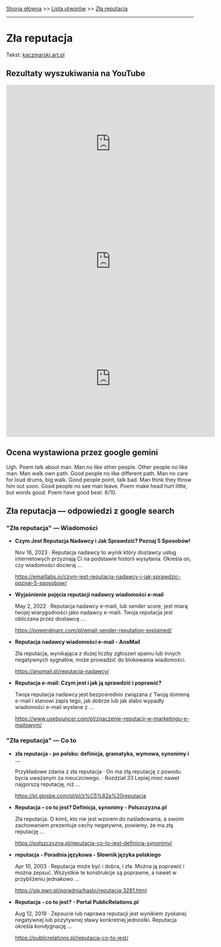 [Strona główna](../index.md) >> [Lista utworów](../list.md) >> [Zła reputacja](694.md)

---

# Zła reputacja

Tekst: [kaczmarski.art.pl](https://www.kaczmarski.art.pl/tworczosc/wiersze/zla-reputacja/)

## Rezultaty wyszukiwania na YouTube

<iframe width="560" height="315" src="https://www.youtube.com/embed/L0Mey2KMaZI?si=IdontcarewhotheIRSsendsImnotpayingtaxes" title="YouTube video player" frameborder="0" allow="accelerometer; autoplay; clipboard-write; encrypted-media; gyroscope; picture-in-picture; web-share" referrerpolicy="strict-origin-when-cross-origin" allowfullscreen></iframe>

<iframe width="560" height="315" src="https://www.youtube.com/embed/6L7GJW4S-2c?si=IdontcarewhotheIRSsendsImnotpayingtaxes" title="YouTube video player" frameborder="0" allow="accelerometer; autoplay; clipboard-write; encrypted-media; gyroscope; picture-in-picture; web-share" referrerpolicy="strict-origin-when-cross-origin" allowfullscreen></iframe>

<iframe width="560" height="315" src="https://www.youtube.com/embed/ZVCo28AAHkU?si=IdontcarewhotheIRSsendsImnotpayingtaxes" title="YouTube video player" frameborder="0" allow="accelerometer; autoplay; clipboard-write; encrypted-media; gyroscope; picture-in-picture; web-share" referrerpolicy="strict-origin-when-cross-origin" allowfullscreen></iframe>

## Ocena wystawiona przez google gemini

Ugh. Poem talk about man. Man no like other people. Other people no like man. Man walk own path. Good people no like different path. Man no care for loud drums, big walk. Good people point, talk bad. Man think they throw him out soon. Good people no see man leave. Poem make head hurt little, but words good. Poem have good beat. 6/10.


## Zła reputacja — odpowiedzi z google search

### "Zła reputacja" — Wiadomości

- **Czym Jest Reputacja Nadawcy i Jak Sprawdzić? Poznaj 5 Sposobów!**

    Nov 16, 2023  ·  Reputacja nadawcy to wynik który dostawcy usług internetowych przyznają Ci na podstawie historii wysyłania. Określa on, czy wiadomości docieraj ... 

   <https://emaillabs.io/czym-jest-reputacja-nadawcy-i-jak-sprawdzic-poznaj-5-sposobow/>
- **Wyjaśnienie pojęcia reputacji nadawcy wiadomości e-mail**

    May 2, 2022  ·  Reputacja nadawcy e-maili, lub sender score, jest miarą twojej wiarygodności jako nadawcy e-maili. Twoja reputacja jest obliczana przez dostawcę ... 

   <https://powerdmarc.com/pl/email-sender-reputation-explained/>
- **Reputacja nadawcy wiadomości e-mail - AnoMail**

    Zła reputacja, wynikająca z dużej liczby zgłoszeń spamu lub innych negatywnych sygnałów, może prowadzić do blokowania wiadomości. 

   <https://anomail.pl/reputacja-nadawcy/>
- **Reputacja e-mail: Czym jest i jak ją sprawdzić i poprawić?**

    Twoja reputacja nadawcy jest bezpośrednio związana z Twoją domeną e-mail i stanowi zapis tego, jak dobrze lub jak słabo wypadły wiadomości e-mail wysłane z ... 

   <https://www.usebouncer.com/pl/znaczenie-reputacji-w-marketingu-e-mailowym/>

### "Zła reputacja" — Co to

- **zła reputacja - po polsku: definicja, gramatyka, wymowa, synonimy i ...**

    Przykładowe zdania z  zła reputacja  · On ma złą reputację z powodu bycia uważanym za nieuczciwego. · Rozdział 33 Lepiej mieć nawet najgorszą reputację, niż ... 

   <https://pl.glosbe.com/pl/pl/z%C5%82a%20reputacja>
- **Reputacja – co to jest? Definicja, synonimy - Polszczyzna.pl**

    Zła reputacja. O kimś, kto nie jest wzorem do naśladowania, a swoim zachowaniem prezentuje cechy negatywne, powiemy, że ma złą reputację ... 

   <https://polszczyzna.pl/reputacja-co-to-jest-definicja-synonimy/>
- **reputacja - Poradnia językowa - Słownik języka polskiego**

    Apr 10, 2003  ·  Reputacja może być i dobra, i zła. Można ją poprawić i można zepsuć. Wszystkie te konstrukcje są poprawne, a nawet w przybliżeniu jednakowo ... 

   <https://sjp.pwn.pl/poradnia/haslo/reputacja;3281.html>
- **Reputacja - co to jest? - Portal PublicRelations.pl**

    Aug 12, 2019  ·  Zepsucie lub naprawa reputacji jest wynikiem zyskanej negatywnej lub pozytywnej sławy konkretnej jednostki. Reputacja określa kondygnację ... 

   <https://publicrelations.pl/reputacja-co-to-jest/>

